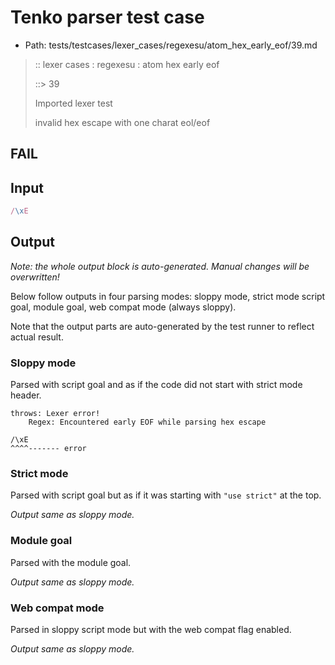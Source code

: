 # Tenko parser test case

- Path: tests/testcases/lexer_cases/regexesu/atom_hex_early_eof/39.md

> :: lexer cases : regexesu : atom hex early eof
>
> ::> 39
>
> Imported lexer test
>
> invalid hex escape with one charat eol/eof

## FAIL

## Input

`````js
/\xE
`````

## Output

_Note: the whole output block is auto-generated. Manual changes will be overwritten!_

Below follow outputs in four parsing modes: sloppy mode, strict mode script goal, module goal, web compat mode (always sloppy).

Note that the output parts are auto-generated by the test runner to reflect actual result.

### Sloppy mode

Parsed with script goal and as if the code did not start with strict mode header.

`````
throws: Lexer error!
    Regex: Encountered early EOF while parsing hex escape

/\xE
^^^^------- error
`````

### Strict mode

Parsed with script goal but as if it was starting with `"use strict"` at the top.

_Output same as sloppy mode._

### Module goal

Parsed with the module goal.

_Output same as sloppy mode._

### Web compat mode

Parsed in sloppy script mode but with the web compat flag enabled.

_Output same as sloppy mode._
